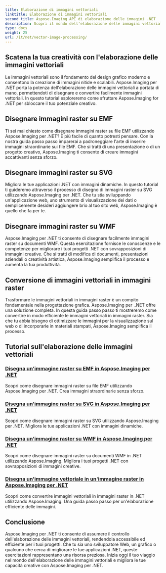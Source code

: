 ```yaml
---
title: Elaborazione di immagini vettoriali
linktitle: Elaborazione di immagini vettoriali
second_title: Aspose.Imaging API di elaborazione delle immagini .NET
description: Scopri il mondo dell'elaborazione delle immagini vettoriali con Aspose.Imaging per .NET. Impara a disegnare e convertire immagini vettoriali con facilità. Migliora i tuoi progetti .NET oggi stesso!
type: docs
weight: 25
url: /it/net/vector-image-processing/
---
```


## Scatena la tua creatività con l'elaborazione delle immagini vettoriali

Le immagini vettoriali sono il fondamento del design grafico moderno e consentono la creazione di immagini nitide e scalabili. Aspose.Imaging per .NET porta la potenza dell'elaborazione delle immagini vettoriali a portata di mano, permettendoti di disegnare e convertire facilmente immagini vettoriali. In questo tutorial esploreremo come sfruttare Aspose.Imaging for .NET per sbloccare il tuo potenziale creativo.

## Disegnare immagini raster su EMF

Ti sei mai chiesto come disegnare immagini raster su file EMF utilizzando Aspose.Imaging per .NET? È più facile di quanto potresti pensare. Con la nostra guida passo passo imparerai a padroneggiare l'arte di inserire immagini straordinarie sui file EMF. Che si tratti di una presentazione o di un progetto creativo, Aspose.Imaging ti consente di creare immagini accattivanti senza sforzo.

## Disegnare immagini raster su SVG

Migliora le tue applicazioni .NET con immagini dinamiche. In questo tutorial ti guideremo attraverso il processo di disegno di immagini raster su SVG utilizzando Aspose.Imaging per .NET. Che tu stia sviluppando un'applicazione web, uno strumento di visualizzazione dei dati o semplicemente desideri aggiungere brio al tuo sito web, Aspose.Imaging è quello che fa per te.

## Disegnare immagini raster su WMF

Aspose.Imaging per .NET ti consente di disegnare facilmente immagini raster su documenti WMF. Questa esercitazione fornisce le conoscenze e le competenze per migliorare i tuoi progetti .NET con sovrapposizioni di immagini creative. Che si tratti di modifica di documenti, presentazioni aziendali o creatività artistica, Aspose.Imaging semplifica il processo e aumenta la tua produttività.

## Conversione di immagini vettoriali in immagini raster

Trasformare le immagini vettoriali in immagini raster è un compito fondamentale nella progettazione grafica. Aspose.Imaging per ..NET offre una soluzione completa. In questa guida passo passo ti mostreremo come convertire in modo efficiente le immagini vettoriali in immagini raster. Sia che tu abbia bisogno di ottimizzare le immagini per la visualizzazione sul web o di incorporarle in materiali stampati, Aspose.Imaging semplifica il processo.

## Tutorial sull'elaborazione delle immagini vettoriali
### [Disegna un'immagine raster su EMF in Aspose.Imaging per .NET](./draw-raster-image-on-emf/)
Scopri come disegnare immagini raster su file EMF utilizzando Aspose.Imaging per .NET. Crea immagini straordinarie senza sforzo.
### [Disegna un'immagine raster su SVG in Aspose.Imaging per .NET](./draw-raster-image-on-svg/)
Scopri come disegnare immagini raster su SVG utilizzando Aspose.Imaging per .NET. Migliora le tue applicazioni .NET con immagini dinamiche.
### [Disegna un'immagine raster su WMF in Aspose.Imaging per .NET](./draw-raster-image-on-wmf/)
Scopri come disegnare immagini raster su documenti WMF in .NET utilizzando Aspose.Imaging. Migliora i tuoi progetti .NET con sovrapposizioni di immagini creative.
### [Disegna un'immagine vettoriale in un'immagine raster in Aspose.Imaging per .NET](./draw-vector-image-to-raster-image/)
Scopri come convertire immagini vettoriali in immagini raster in .NET utilizzando Aspose.Imaging. Una guida passo passo per un'elaborazione efficiente delle immagini.

## Conclusione

Aspose.Imaging per .NET ti consente di assumere il controllo dell'elaborazione delle immagini vettoriali, rendendola accessibile ed efficiente per i tuoi progetti. Che tu sia uno sviluppatore Web, un grafico o qualcuno che cerca di migliorare le tue applicazioni .NET, queste esercitazioni rappresentano una risorsa preziosa. Inizia oggi il tuo viaggio nel mondo dell'elaborazione delle immagini vettoriali e migliora le tue capacità creative con Aspose.Imaging per .NET.